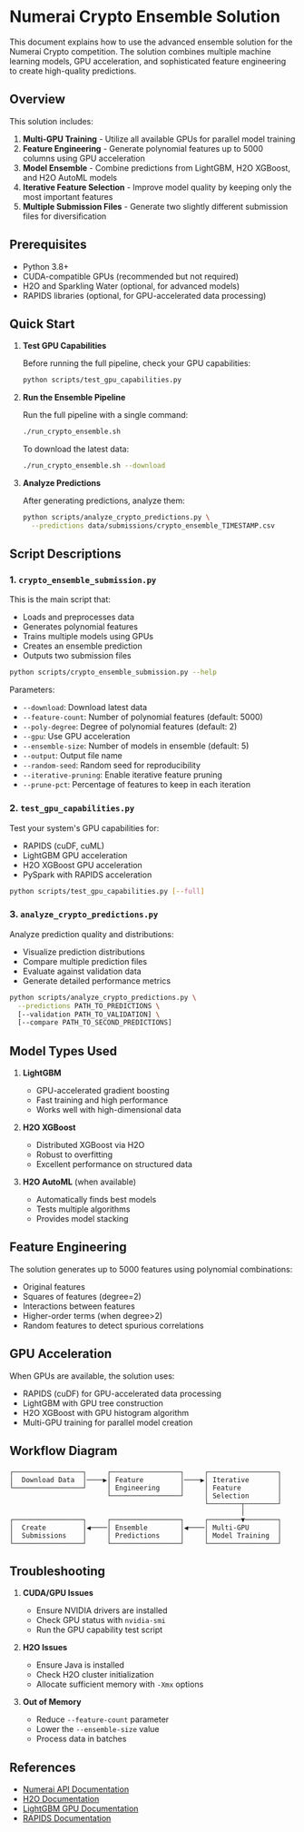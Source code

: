 # Numerai Crypto Ensemble Solution

This document explains how to use the advanced ensemble solution for the Numerai Crypto competition. The solution combines multiple machine learning models, GPU acceleration, and sophisticated feature engineering to create high-quality predictions.

## Overview

This solution includes:

1. **Multi-GPU Training** - Utilize all available GPUs for parallel model training
2. **Feature Engineering** - Generate polynomial features up to 5000 columns using GPU acceleration
3. **Model Ensemble** - Combine predictions from LightGBM, H2O XGBoost, and H2O AutoML models
4. **Iterative Feature Selection** - Improve model quality by keeping only the most important features
5. **Multiple Submission Files** - Generate two slightly different submission files for diversification

## Prerequisites

- Python 3.8+
- CUDA-compatible GPUs (recommended but not required)
- H2O and Sparkling Water (optional, for advanced models)
- RAPIDS libraries (optional, for GPU-accelerated data processing)

## Quick Start

1. **Test GPU Capabilities**

   Before running the full pipeline, check your GPU capabilities:

   ```bash
   python scripts/test_gpu_capabilities.py
   ```

2. **Run the Ensemble Pipeline**

   Run the full pipeline with a single command:

   ```bash
   ./run_crypto_ensemble.sh
   ```

   To download the latest data:

   ```bash
   ./run_crypto_ensemble.sh --download
   ```

3. **Analyze Predictions**

   After generating predictions, analyze them:

   ```bash
   python scripts/analyze_crypto_predictions.py \
     --predictions data/submissions/crypto_ensemble_TIMESTAMP.csv
   ```

## Script Descriptions

### 1. `crypto_ensemble_submission.py`

This is the main script that:
- Loads and preprocesses data
- Generates polynomial features
- Trains multiple models using GPUs 
- Creates an ensemble prediction
- Outputs two submission files

```bash
python scripts/crypto_ensemble_submission.py --help
```

Parameters:
- `--download`: Download latest data
- `--feature-count`: Number of polynomial features (default: 5000)
- `--poly-degree`: Degree of polynomial features (default: 2)
- `--gpu`: Use GPU acceleration
- `--ensemble-size`: Number of models in ensemble (default: 5)
- `--output`: Output file name
- `--random-seed`: Random seed for reproducibility
- `--iterative-pruning`: Enable iterative feature pruning
- `--prune-pct`: Percentage of features to keep in each iteration

### 2. `test_gpu_capabilities.py`

Test your system's GPU capabilities for:
- RAPIDS (cuDF, cuML)
- LightGBM GPU acceleration
- H2O XGBoost GPU acceleration
- PySpark with RAPIDS acceleration

```bash
python scripts/test_gpu_capabilities.py [--full]
```

### 3. `analyze_crypto_predictions.py`

Analyze prediction quality and distributions:
- Visualize prediction distributions
- Compare multiple prediction files
- Evaluate against validation data
- Generate detailed performance metrics

```bash
python scripts/analyze_crypto_predictions.py \
  --predictions PATH_TO_PREDICTIONS \
  [--validation PATH_TO_VALIDATION] \
  [--compare PATH_TO_SECOND_PREDICTIONS]
```

## Model Types Used

1. **LightGBM**
   - GPU-accelerated gradient boosting
   - Fast training and high performance
   - Works well with high-dimensional data

2. **H2O XGBoost**
   - Distributed XGBoost via H2O
   - Robust to overfitting
   - Excellent performance on structured data

3. **H2O AutoML** (when available)
   - Automatically finds best models
   - Tests multiple algorithms
   - Provides model stacking

## Feature Engineering

The solution generates up to 5000 features using polynomial combinations:
- Original features
- Squares of features (degree=2)
- Interactions between features
- Higher-order terms (when degree>2)
- Random features to detect spurious correlations

## GPU Acceleration

When GPUs are available, the solution uses:
- RAPIDS (cuDF) for GPU-accelerated data processing
- LightGBM with GPU tree construction
- H2O XGBoost with GPU histogram algorithm
- Multi-GPU training for parallel model creation

## Workflow Diagram

```
┌─────────────────┐     ┌─────────────────┐     ┌─────────────────┐
│  Download Data  │────▶│ Feature         │────▶│ Iterative       │
└─────────────────┘     │ Engineering     │     │ Feature         │
                        └─────────────────┘     │ Selection       │
                                                └────────┬────────┘
                                                         │
┌─────────────────┐     ┌─────────────────┐     ┌────────▼────────┐
│  Create         │◀────│ Ensemble        │◀────│ Multi-GPU       │
│  Submissions    │     │ Predictions     │     │ Model Training  │
└─────────────────┘     └─────────────────┘     └─────────────────┘
```

## Troubleshooting

1. **CUDA/GPU Issues**
   - Ensure NVIDIA drivers are installed
   - Check GPU status with `nvidia-smi`
   - Run the GPU capability test script

2. **H2O Issues**
   - Ensure Java is installed
   - Check H2O cluster initialization
   - Allocate sufficient memory with `-Xmx` options

3. **Out of Memory**
   - Reduce `--feature-count` parameter
   - Lower the `--ensemble-size` value
   - Process data in batches

## References

- [Numerai API Documentation](https://docs.numer.ai/numerai-tournament/api)
- [H2O Documentation](https://docs.h2o.ai/)
- [LightGBM GPU Documentation](https://lightgbm.readthedocs.io/en/latest/GPU-Tutorial.html)
- [RAPIDS Documentation](https://docs.rapids.ai/)